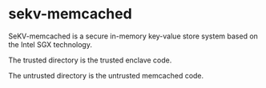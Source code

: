 # sekv-memcached

SeKV-memcached is a secure in-memory key-value store system based on the Intel SGX technology.

The trusted directory is the trusted enclave code.

The untrusted directory is the untrusted memcached code.
